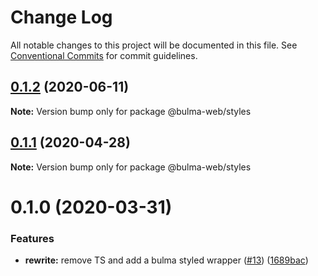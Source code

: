 # Change Log

All notable changes to this project will be documented in this file.
See [Conventional Commits](https://conventionalcommits.org) for commit guidelines.

## [0.1.2](https://github.com/Ramon92/bulma-web/compare/@bulma-web/styles@0.1.1...@bulma-web/styles@0.1.2) (2020-06-11)

**Note:** Version bump only for package @bulma-web/styles





## [0.1.1](https://github.com/Ramon92/bulma-web/compare/@bulma-web/styles@0.1.0...@bulma-web/styles@0.1.1) (2020-04-28)

**Note:** Version bump only for package @bulma-web/styles





# 0.1.0 (2020-03-31)


### Features

* **rewrite:** remove TS and add a bulma styled wrapper ([#13](https://github.com/Ramon92/bulma-web/issues/13)) ([1689bac](https://github.com/Ramon92/bulma-web/commit/1689baca70a1029e542307d1b497ee3fd8e6df8e))
